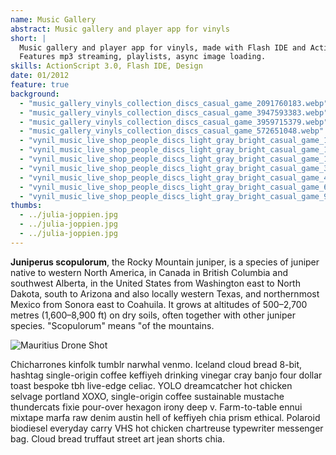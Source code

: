 ```yaml
---
name: Music Gallery
abstract: Music gallery and player app for vinyls
short: |
  Music gallery and player app for vinyls, made with Flash IDE and Actionscript 3.0
  Features mp3 streaming, playlists, async image loading.
skills: ActionScript 3.0, Flash IDE, Design
date: 01/2012
feature: true
background:
  - "music_gallery_vinyls_collection_discs_casual_game_2091760183.webp"
  - "music_gallery_vinyls_collection_discs_casual_game_3947593383.webp"
  - "music_gallery_vinyls_collection_discs_casual_game_3959715379.webp"
  - "music_gallery_vinyls_collection_discs_casual_game_572651048.webp"
  - "vynil_music_live_shop_people_discs_light_gray_bright_casual_game_1057618330.webp"
  - "vynil_music_live_shop_people_discs_light_gray_bright_casual_game_157083580.webp"
  - "vynil_music_live_shop_people_discs_light_gray_bright_casual_game_1840260383.webp"
  - "vynil_music_live_shop_people_discs_light_gray_bright_casual_game_3908490438.webp"
  - "vynil_music_live_shop_people_discs_light_gray_bright_casual_game_4142197805.webp"
  - "vynil_music_live_shop_people_discs_light_gray_bright_casual_game_654623831.webp"
  - "vynil_music_live_shop_people_discs_light_gray_bright_casual_game_997368298.webp"
thumbs:
  - ../julia-joppien.jpg
  - ../julia-joppien.jpg
  - ../julia-joppien.jpg
---
```

**Juniperus scopulorum**, the Rocky Mountain juniper, is a species of juniper native to western North America, in Canada in British Columbia and southwest Alberta, in the United States from Washington east to North Dakota, south to Arizona and also locally western Texas, and northernmost Mexico from Sonora east to Coahuila. It grows at altitudes of 500–2,700 metres (1,600–8,900 ft) on dry soils, often together with other juniper species. "Scopulorum" means "of the mountains.

![Mauritius Drone Shot](../julia-joppien.jpg)

Chicharrones kinfolk tumblr narwhal venmo. Iceland cloud bread 8-bit, hashtag single-origin coffee keffiyeh drinking vinegar cray banjo four dollar toast bespoke tbh live-edge celiac. YOLO dreamcatcher hot chicken selvage portland XOXO, single-origin coffee sustainable mustache thundercats fixie pour-over hexagon irony deep v. Farm-to-table ennui mixtape marfa raw denim austin hell of keffiyeh chia prism ethical. Polaroid biodiesel everyday carry VHS hot chicken chartreuse typewriter messenger bag. Cloud bread truffaut street art jean shorts chia.
